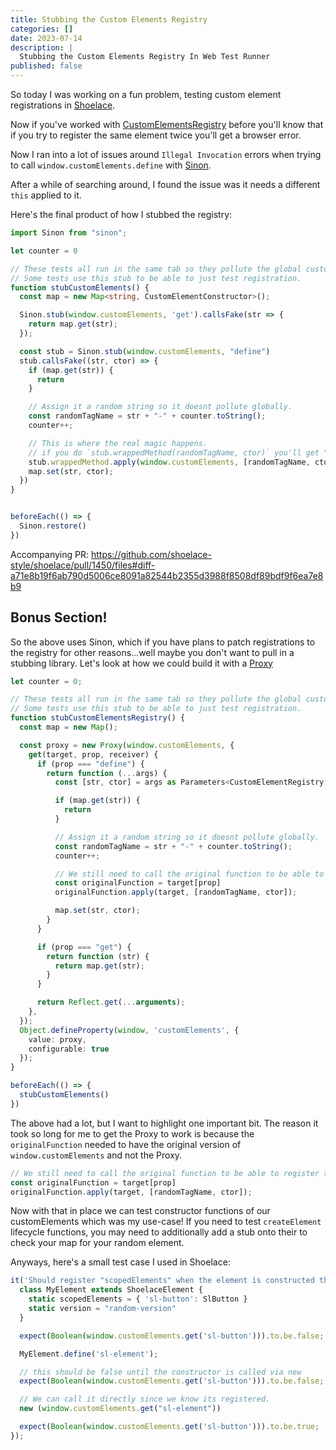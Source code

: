 ```yaml
---
title: Stubbing the Custom Elements Registry
categories: []
date: 2023-07-14
description: |
  Stubbing the Custom Elements Registry In Web Test Runner
published: false
---
```


So today I was working on a fun problem, testing custom element registrations in
[Shoelace](https://shoelace.style).

Now if you've worked with [CustomElementsRegistry](https://developer.mozilla.org/en-US/docs/Web/API/CustomElementRegistry) before you'll know that if you try to register the same element
twice you'll get a browser error.

Now I ran into a lot of issues around `Illegal Invocation` errors when trying to call
`window.customElements.define` with [Sinon](https://sinonjs.org/).

After a while of searching around, I found the issue was it needs a different `this` applied to it.

Here's the final product of how I stubbed the registry:

```ts
import Sinon from "sinon";

let counter = 0

// These tests all run in the same tab so they pollute the global custom element registry.
// Some tests use this stub to be able to just test registration.
function stubCustomElements() {
  const map = new Map<string, CustomElementConstructor>();

  Sinon.stub(window.customElements, 'get').callsFake(str => {
    return map.get(str);
  });

  const stub = Sinon.stub(window.customElements, "define")
  stub.callsFake((str, ctor) => {
    if (map.get(str)) {
      return
    }

    // Assign it a random string so it doesnt pollute globally.
    const randomTagName = str + "-" + counter.toString();
    counter++;

    // This is where the real magic happens.
    // if you do `stub.wrappedMethod(randomTagName, ctor)` you'll get "Illegal Invocation" errors.
    stub.wrappedMethod.apply(window.customElements, [randomTagName, ctor]);
    map.set(str, ctor);
  })
}


beforeEach(() => {
  Sinon.restore()
})
```

Accompanying PR: <https://github.com/shoelace-style/shoelace/pull/1450/files#diff-a71e8b19f6ab790d5006ce8091a82544b2355d3988f8508df89bdf9f6ea7e8b9>

## Bonus Section!

So the above uses Sinon, which if you have plans to patch registrations to the registry
for other reasons...well maybe you don't want to pull in a stubbing library. Let's
look at how we could build it with a [Proxy](https://developer.mozilla.org/en-US/docs/Web/JavaScript/Reference/Global_Objects/Proxy)

```ts
let counter = 0;

// These tests all run in the same tab so they pollute the global custom element registry.
// Some tests use this stub to be able to just test registration.
function stubCustomElementsRegistry() {
  const map = new Map();

  const proxy = new Proxy(window.customElements, {
    get(target, prop, receiver) {
      if (prop === "define") {
        return function (...args) {
          const [str, ctor] = args as Parameters<CustomElementRegistry['define']>;

          if (map.get(str)) {
            return
          }

          // Assign it a random string so it doesnt pollute globally.
          const randomTagName = str + "-" + counter.toString();
          counter++;

          // We still need to call the original function to be able to register the element.
          const originalFunction = target[prop]
          originalFunction.apply(target, [randomTagName, ctor]);

          map.set(str, ctor);
        }
      }

      if (prop === "get") {
        return function (str) {
          return map.get(str);
        }
      }

      return Reflect.get(...arguments);
    },
  });
  Object.defineProperty(window, 'customElements', {
    value: proxy,
    configurable: true
  });
}

beforeEach(() => {
  stubCustomElements()
})
```

The above had a lot, but I want to highlight one important bit. The reason it took
so long for me to get the Proxy to work is because the `originalFunction` needed to have
the original version of `window.customElements` and not the Proxy.

```js
// We still need to call the original function to be able to register the element.
const originalFunction = target[prop]
originalFunction.apply(target, [randomTagName, ctor]);
```

Now with that in place we can test constructor functions of our customElements which was
my use-case! If you need to test `createElement` lifecycle functions, you may need to
additionally add a stub onto their to check your map for your random element.

Anyways, here's a small test case I used in Shoelace:

```js
it('Should register "scopedElements" when the element is constructed the first time', () => {
  class MyElement extends ShoelaceElement {
    static scopedElements = { 'sl-button': SlButton }
    static version = "random-version"
  }

  expect(Boolean(window.customElements.get('sl-button'))).to.be.false;

  MyElement.define('sl-element');

  // this should be false until the constructor is called via new
  expect(Boolean(window.customElements.get('sl-button'))).to.be.false;

  // We can call it directly since we know its registered.
  new (window.customElements.get("sl-element"))

  expect(Boolean(window.customElements.get('sl-button'))).to.be.true;
});
```
